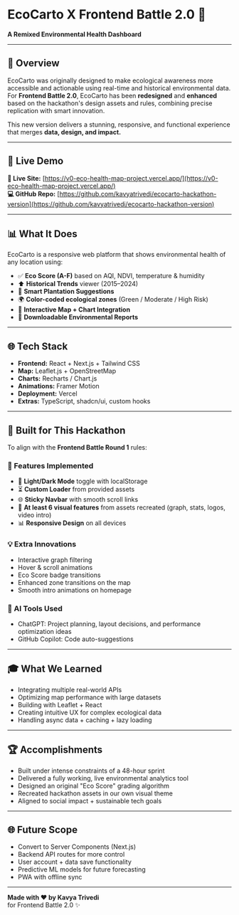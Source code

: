 # EcoCarto X Frontend Battle 2.0 🌿

**A Remixed Environmental Health Dashboard**

---

## 🚀 Overview
EcoCarto was originally designed to make ecological awareness more accessible and actionable using real-time and historical environmental data. For **Frontend Battle 2.0**, EcoCarto has been **redesigned** and **enhanced** based on the hackathon's design assets and rules, combining precise replication with smart innovation.

This new version delivers a stunning, responsive, and functional experience that merges **data, design, and impact.**

---

## 🔗 Live Demo
**🔗 Live Site:** [https://v0-eco-health-map-project.vercel.app/](https://v0-eco-health-map-project.vercel.app/)  
**💻 GitHub Repo:** [https://github.com/kavyatrivedi/ecocarto-hackathon-version](https://github.com/kavyatrivedi/ecocarto-hackathon-version)

---

## 📊 What It Does
EcoCarto is a responsive web platform that shows environmental health of any location using:
- ✅ **Eco Score (A-F)** based on AQI, NDVI, temperature & humidity
- ⬆️ **Historical Trends** viewer (2015–2024)
- 🌳 **Smart Plantation Suggestions**
- 🌍 **Color-coded ecological zones** (Green / Moderate / High Risk)
- 🔧 **Interactive Map + Chart Integration**
- 📄 **Downloadable Environmental Reports**

---

## 🌐 Tech Stack
- **Frontend:** React + Next.js + Tailwind CSS
- **Map:** Leaflet.js + OpenStreetMap
- **Charts:** Recharts / Chart.js
- **Animations:** Framer Motion
- **Deployment:** Vercel
- **Extras:** TypeScript, shadcn/ui, custom hooks

---

## 🚧 Built for This Hackathon
To align with the **Frontend Battle Round 1** rules:

### 🔹 Features Implemented
- 🌚 **Light/Dark Mode** toggle with localStorage
- ⏳ **Custom Loader** from provided assets
- 🌐 **Sticky Navbar** with smooth scroll links
- 🔄 **At least 6 visual features** from assets recreated (graph, stats, logos, video intro)
- 📊 **Responsive Design** on all devices

### 💡 Extra Innovations
- Interactive graph filtering
- Hover & scroll animations
- Eco Score badge transitions
- Enhanced zone transitions on the map
- Smooth intro animations on homepage

### 🚤 AI Tools Used
- ChatGPT: Project planning, layout decisions, and performance optimization ideas
- GitHub Copilot: Code auto-suggestions

---

## 🎓 What We Learned
- Integrating multiple real-world APIs
- Optimizing map performance with large datasets
- Building with Leaflet + React
- Creating intuitive UX for complex ecological data
- Handling async data + caching + lazy loading

---

## 🏆 Accomplishments
- Built under intense constraints of a 48-hour sprint
- Delivered a fully working, live environmental analytics tool
- Designed an original "Eco Score" grading algorithm
- Recreated hackathon assets in our own visual theme
- Aligned to social impact + sustainable tech goals

---

## 🌐 Future Scope
- Convert to Server Components (Next.js)
- Backend API routes for more control
- User account + data save functionality
- Predictive ML models for future forecasting
- PWA with offline sync

---

**Made with ❤️ by Kavya Trivedi**  
for Frontend Battle 2.0 ✨
